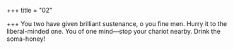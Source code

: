 +++
title = "02"

+++
You two have given brilliant sustenance, o you fine men. Hurry it to the  liberal-minded one.
You of one mind—stop your chariot nearby. Drink the soma-honey!
